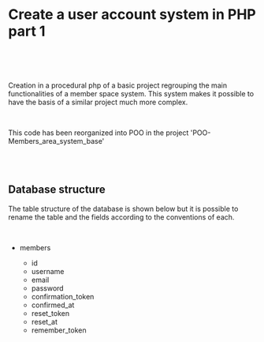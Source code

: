 
<h1>Create a user account system in PHP part 1</h1>

<br>
<br>
<br>


<p>
  Creation in a procedural php of a basic project regrouping the main functionalities of a member space system. This system makes it possible to have the basis of a similar project much more complex.
</p>

<br>

<p>
  This code has been reorganized into POO in the project 'POO-Members_area_system_base'
</p>

<br>
<br>

<h2>Database structure</h2>

<p>
  The table structure of the database is shown below but it is possible to rename the table and the fields according to the conventions of each.
</p>

<br>

<ul>
  <li>members</li>
  <ul>
    <li>id</li>
    <li>username</li>
    <li>email</li>
    <li>password</li>
    <li>confirmation_token</li>
    <li>confirmed_at</li>
    <li>reset_token</li>
    <li>reset_at</li>
    <li>remember_token</li>
  </ul>
</ul>
